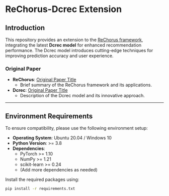 # ReChorus-Dcrec Extension

## Introduction
This repository provides an extension to the [ReChorus framework](https://github.com/THUwangcy/ReChorus), integrating the latest **Dcrec model** for enhanced recommendation performance. The Dcrec model introduces cutting-edge techniques for improving prediction accuracy and user experience.

### Original Paper
- **ReChorus**: [Original Paper Title](https://jos.org.cn/jos/article/abstract/6473?st=article_issue)
  - Brief summary of the ReChorus framework and its applications.
- **Dcrec**: [Original Paper Title](https://arxiv.org/abs/2303.1178)
  - Description of the Dcrec model and its innovative approach.

---

## Environment Requirements
To ensure compatibility, please use the following environment setup:
- **Operating System**: Ubuntu 20.04 / Windows 10
- **Python Version**: >= 3.8
- **Dependencies**:
  - PyTorch >= 1.10
  - NumPy >= 1.21
  - scikit-learn >= 0.24
  - (Add more dependencies as needed)

Install the required packages using:
```bash
pip install -r requirements.txt
